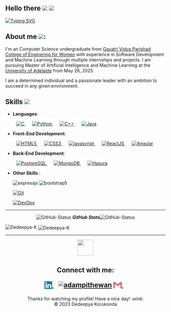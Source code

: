 ## Hello there <img src="https://em-content.zobj.net/source/microsoft-teams/363/waving-hand_1f44b.png" width="25">  <img src="https://media.giphy.com/media/ObNTw8Uzwy6KQ/giphy.gif" width="30px">

[![Typing SVG](https://readme-typing-svg.herokuapp.com?color=%2327B026&size=20&center=true&lines=Welcome+to+my+Github+Profile;I+am+Dedeepya++Korukonda)](https://git.io/typing-svg)
## About me <img src="https://em-content.zobj.net/source/microsoft-teams/363/woman-raising-hand_1f64b-200d-2640-fe0f.png" width="25">:
I'm an  Computer Science undergraduate from [Gayatri Vidya Parishad College of Enginering for Women](http://www.gvpcew.ac.in/) with experience in Software Development and Machine Learning
through multiple internships and projects. I am pursuing Master of Artificial Intelligence and Machine Learning at the [University of Adelaide](https://www.adelaide.edu.au/) from May 26, 2025. 

I am a determined individual and a passionate leader with an ambition to succeed in any given environment.

<h2> Skills <img src = "https://media2.giphy.com/media/QssGEmpkyEOhBCb7e1/giphy.gif?cid=ecf05e47a0n3gi1bfqntqmob8g9aid1oyj2wr3ds3mg700bl&rid=giphy.gif" width = 32px> </h2>
  
  <p align="center">

    
- **Languages**:

    <a class="skill_tag" style="background-color:white; padding:10px; border-radius:10px" href="https://devdocs.io/c/" target="_blank" >
     <img
         src="https://img.shields.io/badge/C%20-%2300599C.svg?style=for-the-badge&logo=c%2B%2B&logoColor=white"
         alt="C"
     />
    </a>

    <a class="skill_tag" style="background-color:white; padding:10px; border-radius:10px" href="https://www.python.org/doc/" target="_blank" >
     <img
         src="https://img.shields.io/badge/Python%20-%2314354C.svg?style=for-the-badge&logo=python&logoColor=white"
         alt="Python"
     />
    </a>

    <a class="skill_tag" style="background-color:white; padding:10px; border-radius:10px" href="https://isocpp.org/std/the-standard" target="_blank" >
     <img
         src="https://img.shields.io/badge/C++%20-%2300599C.svg?style=for-the-badge&logo=c%2B%2B&logoColor=white"
         alt="C++"
     />
    </a>

    <a class="skill_tag" style="background-color:white; padding:10px; border-radius:10px" href="https://dev.java/" target="_blank" >
     <img
         src="https://img.shields.io/badge/Java-ED8B00?style=for-the-badge&logo=java&logoColor=white"
         alt="Java"
     />
    </a>
    

  
- **Front-End Development**:

  <a class="skill_tag" style="background-color:white; padding:10px; border-radius:10px" href="https://developer.mozilla.org/en-US/docs/Glossary/HTML5" target="_blank" >
     <img
         src="https://img.shields.io/badge/HTML5%20-%23E34F26.svg?style=for-the-badge&logo=html5&logoColor=white"
         alt="HTML5"
     />
  </a>
  
  <a class="skill_tag" style="background-color:white; padding:10px; border-radius:10px" href="https://developer.mozilla.org/en-US/docs/Web/CSS" target="_blank" >
     <img
         src="https://img.shields.io/badge/CSS%20-%231572B6.svg?style=for-the-badge&logo=css3&logoColor=white"
         alt="CSS3"
     />
  </a>

  <a class="skill_tag" style="background-color:white; padding:10px; border-radius:10px" href="https://developer.mozilla.org/en-US/docs/Web/JavaScript" target="_blank" >
     <img
         src="https://img.shields.io/badge/JavaScript%20-%23F7DF1E.svg?style=for-the-badge&logo=javascript&logoColor=black"
         alt="javascript"
     />
  </a> 
  <a class="skill_tag" style="background-color:white; padding:10px; border-radius:10px" href="https://legacy.reactjs.org/docs/getting-started.html" target="_blank" >
     <img
         src="https://img.shields.io/badge/ReactJS-%23FFFFFF.svg?style=for-the-badge&logo=data:image/svg+xml;base64,PHN2ZyB4bWxucz0iaHR0cDovL3d3dy53My5vcmcvMjAwMC9zdmciIHZpZXdCb3g9Ii0xMS41IC0xMC4yMzE3NCAyMyAyMC40NjM0OCI+CiAgPHRpdGxlPlJlYWN0IExvZ288L3RpdGxlPgogIDxjaXJjbGUgY3g9IjAiIGN5PSIwIiByPSIyLjA1IiBmaWxsPSIjNjFkYWZiIi8+CiAgPGcgc3Ryb2tlPSIjNjFkYWZiIiBzdHJva2Utd2lkdGg9IjEiIGZpbGw9Im5vbmUiPgogICAgPGVsbGlwc2Ugcng9IjExIiByeT0iNC4yIi8+CiAgICA8ZWxsaXBzZSByeD0iMTEiIHJ5PSI0LjIiIHRyYW5zZm9ybT0icm90YXRlKDYwKSIvPgogICAgPGVsbGlwc2Ugcng9IjExIiByeT0iNC4yIiB0cmFuc2Zvcm09InJvdGF0ZSgxMjApIi8+CiAgPC9nPgo8L3N2Zz4K&logoColor=blue"
         alt="ReactJS"
     />
  </a> 
  <a class="skill_tag" style="background-color:white; padding:10px; border-radius:10px" href="https://angular.io/docs" target="_blank" >
     <img
         src="https://img.shields.io/badge/Angular%20-%23DD0031.svg?style=for-the-badge&logo=angular&logoColor=white"
         alt="Angular"
     />
  </a> 


- **Back-End Development**:

  <a class="skill_tag" style="background-color:white; padding:10px; border-radius:10px" href="https://www.postgresql.org/docs/" target="_blank" >
     <img
         src="https://img.shields.io/badge/PostgreSQL%20-%23336791.svg?style=for-the-badge&logo=postgresql&logoColor=white"
         alt="PostgreSQL"
     />
  </a> 

  <a class="skill_tag" style="background-color:white; padding:10px; border-radius:10px" href="https://www.mongodb.com/docs/" target="_blank" >
     <img
         src="https://img.shields.io/badge/MongoDB%20-%2347A248.svg?style=for-the-badge&logo=mongodb&logoColor=white"
         alt="MongoDB"
     />
  </a> 
  <a class="skill_tag" style="background-color:white; padding:10px; border-radius:10px" href="https://hasura.io/" target="_blank" >
     <img
         src="https://img.shields.io/badge/Hasura%20-%23ADD8E6.svg?style=for-the-badge&logo=hasura&logoColor=white"
         alt="Hasura"
     />
  </a> 



- **Other Skills** :
  
  <img src = "https://img.shields.io/badge/express.js-%23404d59.svg?style=for-the-badge&logo=express&logoColor=%2361DAFB" alt = "expressjs" />
  <img src = "https://img.shields.io/badge/bootstrap-%23563D7C.svg?style=for-the-badge&logo=bootstrap&logoColor=white" alt = "bootstrap5" />
  
  [![Git](https://img.shields.io/badge/Git%20-%23F05032.svg?style=for-the-badge&logo=git&logoColor=white)](https://git-scm.com/)

  [![DevOps](https://img.shields.io/badge/DevOps%20-%2300C4B4.svg?style=for-the-badge&logo=devops&logoColor=white)](https://en.wikipedia.org/wiki/DevOps)


<hr>
  <p align="center">
 <img src="https://media.giphy.com/media/8UHRm5oY4k4FDxq5QG/giphy.gif" width="30px" alt="GitHub-Status"/>&nbsp;<i><b>GitHub Stats</b></i><img src="https://media.giphy.com/media/8UHRm5oY4k4FDxq5QG/giphy.gif" width="30px" alt="GitHub-Status"/></p>
<p><img align="left" src="https://github-readme-stats.vercel.app/api/top-langs?username=Dedeepya-K&show_icons=true&locale=en&layout=compact" alt="Dedeepya-K" /></p>

<p>&nbsp;<img align="center" src="https://github-readme-stats.vercel.app/api?username=Dedeepya-K&show_icons=true&locale=en" alt="Dedeepya-K" width="410" /></p>

<hr>
<div align="center">
    <img src='https://em-content.zobj.net/source/microsoft-teams/363/handshake_1f91d.png' width="50px" height="50px"> 
    <h2>Connect with me:
<p>
<a href="https://www.linkedin.com/in/dedeepya-k/" target="_blank">
  <img align="center" alt="Dedeepya-K | Linkedin" width="24px" src="https://github.com/SatYu26/SatYu26/blob/master/Assets/Linkedin.svg" />
</a> &nbsp;&nbsp;
  <a href="https://www.hackerrank.com/korukondadedeep1?hr_r=1" target="blank"><img align="center"
      src="https://raw.githubusercontent.com/rahuldkjain/github-profile-readme-generator/master/src/images/icons/Social/hackerrank.svg"
      alt="adampithewan" height="30" width="40" /></a>
  <a href="mailto:korukondadedeepya2002@gmail.com" >
  <img align="center" alt="Dedeepya Korukonda | Gmail" width="26px" src="https://github.com/SatYu26/SatYu26/blob/master/Assets/Gmail.svg" />
</a> &nbsp;&nbsp;
</p>
    </h2>
</div>


<div align="center">
   Thanks for watching my profile! Have a nice day! :wink: <br/>
  &copy; 2023 Dedeepya Korukonda
</div>

  



<!--**Dedeepya-K/Dedeepya-K** is a ✨ _special_ ✨ repository because its `README.md` (this file) appears on your GitHub profile.

Here are some ideas to get you started:

- 🔭 I’m currently working on ...
- 🌱 I’m currently learning ...
- 👯 I’m looking to collaborate on ...
- 🤔 I’m looking for help with ...
- 💬 Ask me about ...
- 📫 How to reach me: ...
- 😄 Pronouns: ...
- ⚡ Fun fact: ...-->

